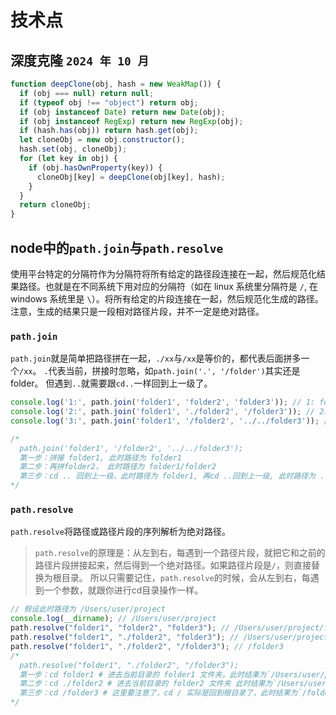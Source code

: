 # 技术点

## 深度克隆 `2024 年 10 月`

```javascript
function deepClone(obj, hash = new WeakMap()) {
  if (obj === null) return null;
  if (typeof obj !== "object") return obj;
  if (obj instanceof Date) return new Date(obj);
  if (obj instanceof RegExp) return new RegExp(obj);
  if (hash.has(obj)) return hash.get(obj);
  let cloneObj = new obj.constructor();
  hash.set(obj, cloneObj);
  for (let key in obj) {
    if (obj.hasOwnProperty(key)) {
      cloneObj[key] = deepClone(obj[key], hash);
    }
  }
  return cloneObj;
}
```

## node中的`path.join`与`path.resolve`

使用平台特定的分隔符作为分隔符将所有给定的路径段连接在一起，然后规范化结果路径。也就是在不同系统下用对应的分隔符（如在 linux 系统里分隔符是 `/`, 在 windows 系统里是 `\`）。将所有给定的片段连接在一起，然后规范化生成的路径。注意，生成的结果只是一段相对路径片段，并不一定是绝对路径。

### `path.join`

`path.join`就是简单把路径拼在一起，`./xx`与`/xx`是等价的，都代表后面拼多一个`/xx`。
`.`代表当前，拼接时忽略，如`path.join('.', '/folder')`其实还是 folder。
但遇到`..`就需要跟`cd..`一样回到上一级了。

```javascript
console.log('1:', path.join('folder1', 'folder2', 'folder3')); // 1: folder1/folder2/folder3
console.log('2:', path.join('folder1', './folder2', '/folder3')); // 2: folder1/folder2/folder3
console.log('3:', path.join('folder1', '/folder2', '../../folder3')); // 3: folder3

/*
  path.join('folder1', '/folder2', '../../folder3');
  第一步：拼接 folder1, 此时路径为 folder1
  第二步：再拼folder2， 此时路径为 folder1/folder2
  第三步：cd .. 回到上一级，此时路径为 folder1, 再cd ..回到上一级, 此时路径为 ., 再拼接folder3, 即 最后结果为folder3
*/
```

### `path.resolve`

`path.resolve`将路径或路径片段的序列解析为绝对路径。
> `path.resolve`的原理是：从左到右，每遇到一个路径片段，就把它和之前的路径片段拼接起来，然后得到一个绝对路径。如果路径片段是`/`，则直接替换为根目录。
所以只需要记住，`path.resolve`的时候，会从左到右，每遇到一个参数，就跟你进行cd目录操作一样。

```javascript
// 假设此时路径为 /Users/user/project
console.log(__dirname); // /Users/user/project
path.resolve("folder1", "folder2", "folder3"); // /Users/user/project/folder1/folder2/folder3
path.resolve("folder1", "./folder2", "folder3"); // /Users/user/project/folder1/folder2/folder3
path.resolve("folder1", "./folder2", "/folder3"); // /folder3
/*
  path.resolve("folder1", "./folder2", "/folder3");
  第一步：cd folder1 # 进去当前目录的 folder1 文件夹，此时结果为`/Users/user/project/folder1`
  第二步：cd ./folder2 # 进去当前目录的 folder2 文件夹 此时结果为`/Users/user/project/folder1/folder2`
  第三步：cd /folder3 # 这里要注意了，cd / 实际是回到根目录了，此时结果为`/folder3`
*/
```